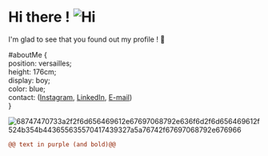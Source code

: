# Hi there !     ![Hi](https://user-images.githubusercontent.com/90565815/133890037-10ce40fa-a04a-4711-8807-c3d76673e3a1.gif)

I'm glad to see that you found out my profile ! 🙂  

#aboutMe {  
  position: versailles;  
  height: 176cm;  
  display: boy;  
  color: blue;  
  contact: ([Instagram](https://www.instagram.com/flo.plvd/?hl=fr), [LinkedIn](https://www.linkedin.com/in/florian-palvadeau/), [E-mail](https://www.instagram.com/flo.plvd/?hl=fr))  
}  
<!--
- 🌱 I am currently learning symfony to expand my knowlegde and fulfill my school's annuary project !


- 💬 Ask me about ...
- 📫 How to reach me: email : florian.palvadeau@edu.devinci.fr
- ⚡ Fun fact: Originally, i wasn't attracted at all by coding or development, but it looks like i would be about to make it my job !
-->
![68747470733a2f2f6d656469612e67697068792e636f6d2f6d656469612f524b354b443655635570417439327a5a76742f67697068792e676966](https://user-images.githubusercontent.com/90565815/133890254-227c4aaf-f215-4845-b59a-fa3a6b273ef5.gif)



```diff
@@ text in purple (and bold)@@
```
